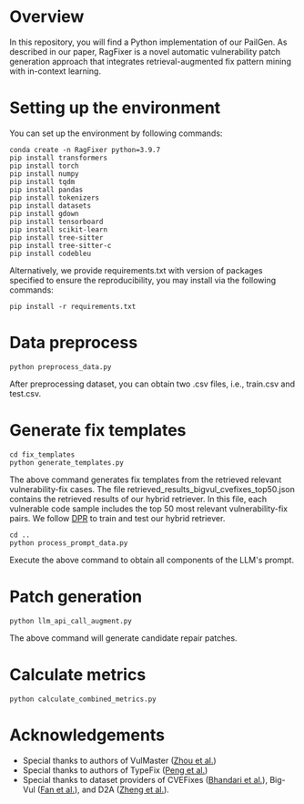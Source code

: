 # Overview 
In this repository, you will find a Python implementation of our PailGen. As described in our paper, RagFixer is a novel automatic vulnerability patch generation approach that integrates retrieval-augmented fix pattern mining with in-context learning.
# Setting up the environment
You can set up the environment by following commands:
```
conda create -n RagFixer python=3.9.7
pip install transformers
pip install torch
pip install numpy
pip install tqdm
pip install pandas
pip install tokenizers
pip install datasets
pip install gdown
pip install tensorboard
pip install scikit-learn
pip install tree-sitter
pip install tree-sitter-c
pip install codebleu 
```
Alternatively, we provide requirements.txt with version of packages specified to ensure the reproducibility, you may install via the following commands:
```
pip install -r requirements.txt
```
# Data preprocess
```
python preprocess_data.py
```
After preprocessing dataset, you can obtain two .csv files, i.e., train.csv and test.csv.
# Generate fix templates
```
cd fix_templates
python generate_templates.py
```
The above command generates fix templates from the retrieved relevant vulnerability-fix cases. The file retrieved_results_bigvul_cvefixes_top50.json contains the retrieved results of our hybrid retriever. In this file, each vulnerable code sample includes the top 50 most relevant vulnerability-fix pairs. We follow [DPR](https://github.com/facebookresearch/DPR) to train and test our hybrid retriever.  
```
cd ..
python process_prompt_data.py
```
Execute the above command to obtain all components of the LLM's prompt.
# Patch generation
```
python llm_api_call_augment.py
```
The above command will generate candidate repair patches.
# Calculate metrics
```
python calculate_combined_metrics.py
```
# Acknowledgements
- Special thanks to authors of VulMaster ([Zhou et al.](https://dl.acm.org/doi/abs/10.1145/3597503.3639222))
- Special thanks to authors of TypeFix ([Peng et al.](https://arxiv.org/pdf/2306.01394))
- Special thanks to dataset providers of CVEFixes ([Bhandari et al.](https://dl.acm.org/doi/pdf/10.1145/3475960.3475985)), Big-Vul ([Fan et al.](https://dl.acm.org/doi/10.1145/3379597.3387501)), and D2A ([Zheng et al.](https://arxiv.org/pdf/2102.07995)).
